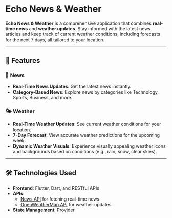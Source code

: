 # **Echo News & Weather**

**Echo News & Weather** is a comprehensive application that combines **real-time news** and **weather updates**. Stay informed with the latest news articles and keep track of current weather conditions, including forecasts for the next 7 days, all tailored to your location.

---

## 🚀 **Features**

### 📰 **News**
- **Real-Time News Updates**: Get the latest news instantly.
- **Category-Based News**: Explore news by categories like Technology, Sports, Business, and more.

### 🌤️ **Weather**
- **Real-Time Weather Updates**: See current weather conditions for your location.
- **7-Day Forecast**: View accurate weather predictions for the upcoming week.
- **Dynamic Weather Visuals**: Experience visually appealing weather icons and backgrounds based on conditions (e.g., rain, snow, clear skies).

---

## 🛠️ **Technologies Used**

- **Frontend**: Flutter, Dart, and RESTful APIs  
- **APIs**:
  - [News API](https://newsapi.org/) for fetching real-time news
  - [OpenWeatherMap API](https://openweathermap.org/api) for weather updates
- **State Management**: Provider
